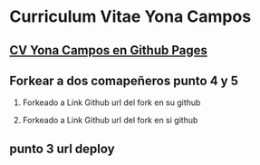 <h1>Curriculum Vitae Yona Campos</h2>
<h2><a href="https://yonacamposs86.github.io/PortafolioCV/"target="_blank" rel="noopener noreferrer"> CV Yona Campos en Github Pages</a></h2>

## Forkear a dos comapeñeros punto 4 y 5

1. Forkeado a Link Github
    url del fork en su github

2. Forkeado a Link Github
    url del fork en si github

## punto 3 url deploy




